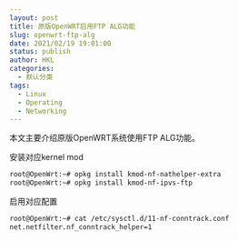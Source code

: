 ```yaml
---
layout: post
title: 原版OpenWRT启用FTP ALG功能
slug: openwrt-ftp-alg
date: 2021/02/19 19:01:00
status: publish
author: HKL
categories: 
  - 默认分类
tags: 
  - Linux
  - Operating
  - Networking
---
```


本文主要介绍原版OpenWRT系统使用FTP ALG功能。

<!--more-->

安装对应kernel mod
```bash
root@OpenWrt:~# opkg install kmod-nf-nathelper-extra
root@OpenWrt:~# opkg install kmod-nf-ipvs-ftp
```

启用对应配置
```bash
root@OpenWrt:~# cat /etc/sysctl.d/11-nf-conntrack.conf 
net.netfilter.nf_conntrack_helper=1
```